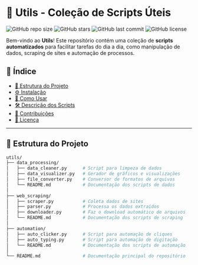 # 🚀 Utils - Coleção de Scripts Úteis

![GitHub repo size](https://img.shields.io/github/repo-size/Ander82/utils?style=flat-square)
![GitHub stars](https://img.shields.io/github/stars/Ander82/utils?style=flat-square)
![GitHub last commit](https://img.shields.io/github/last-commit/Ander82/utils?style=flat-square)
![GitHub license](https://img.shields.io/github/license/Ander82/utils?style=flat-square)

Bem-vindo ao **Utils**! Este repositório contém uma coleção de **scripts automatizados** para facilitar tarefas do dia a dia, como manipulação de dados, scraping de sites e automação de processos.

## 📌 Índice

- [📂 Estrutura do Projeto](#-estrutura-do-projeto)
- [⚙️ Instalação](#️-instalação)
- [🚀 Como Usar](#-como-usar)
- [🛠️ Descrição dos Scripts](#️-descrição-dos-scripts)
- [🤝 Contribuições](#-contribuições)
- [📜 Licença](#-licença)

---

## 📂 **Estrutura do Projeto**

```bash
utils/
├── data_processing/
│   ├── data_cleaner.py      # Script para limpeza de dados
│   ├── data_visualizer.py   # Gerador de gráficos e visualizações
│   ├── file_converter.py    # Conversor de formatos de arquivos
│   └── README.md            # Documentação dos scripts de dados
│
├── web_scraping/
│   ├── scraper.py           # Coleta dados de sites
│   ├── parser.py            # Processa os dados extraídos
│   ├── downloader.py        # Faz o download automático de arquivos
│   └── README.md            # Documentação dos scripts de scraping
│
├── automation/
│   ├── auto_clicker.py      # Script para automação de cliques
│   ├── auto_typing.py       # Script para automação de digitação
│   └── README.md            # Documentação dos scripts de automação
│
└── README.md                # Documentação principal do repositório
